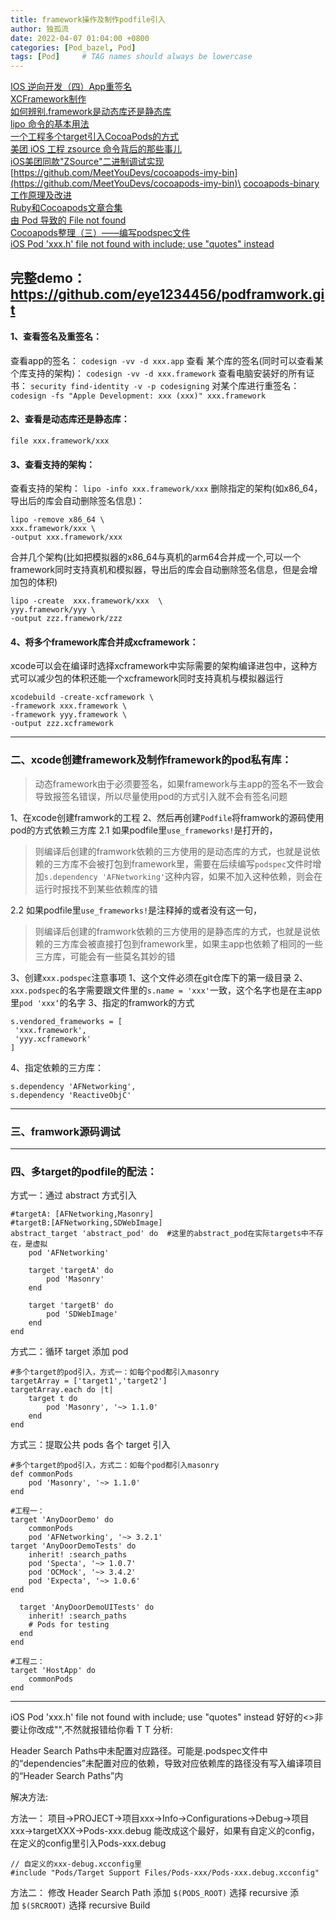 ```yaml
---
title: framework操作及制作podfile引入
author: 独孤流
date: 2022-04-07 01:04:00 +0800
categories: [Pod_bazel, Pod]
tags: [Pod]     # TAG names should always be lowercase
---
```


[IOS 逆向开发（四）App重签名](https://www.jianshu.com/p/f56468d793f5)\
[XCFramework制作](https://www.jianshu.com/p/4e4defb528f7)\
[如何辨别.framework是动态库还是静态库](https://www.jianshu.com/p/d81b128512f0)\
[lipo 命令的基本用法](https://juejin.cn/post/6844903967978160135)\
[一个工程多个target引入CocoaPods的方式](https://blog.csdn.net/appleLg/article/details/86508251)\
[美团 iOS 工程 zsource 命令背后的那些事儿](https://tech.meituan.com/2019/08/08/the-things-behind-the-ios-project-zsource-command.html)\
[iOS美团同款"ZSource"二进制调试实现](https://juejin.cn/post/6847897745987125262)\
[https://github.com/MeetYouDevs/cocoapods-imy-bin](https://github.com/MeetYouDevs/cocoapods-imy-bin)\
[cocoapods-binary工作原理及改进](https://juejin.cn/post/7035628418972516360)\
[Ruby和Cocoapods文章合集](https://juejin.cn/post/7001850561364508702)\
[由 Pod 导致的 File not found](https://tommygirl.cn/2020/09/04/%E7%94%B1Pod%E5%AF%BC%E8%87%B4%E7%9A%84FileNotFound)\
[Cocoapods整理（三）——编写podspec文件](https://segmentfault.com/a/1190000012269307)\
[iOS Pod 'xxx.h' file not found with <angled> include; use "quotes" instead](https://juejin.cn/post/7018112176757932045)





完整demo：https://github.com/eye1234456/podframwork.git
---
#### 1、查看签名及重签名：
查看app的签名：
`codesign -vv -d xxx.app`
查看 某个库的签名(同时可以查看某个库支持的架构)：
`codesign -vv -d xxx.framework`
查看电脑安装好的所有证书：
`security find-identity -v -p codesigning`
对某个库进行重签名：
`codesign -fs "Apple Development: xxx (xxx)" xxx.framework`

#### 2、查看是动态库还是静态库：
`file xxx.framework/xxx`

#### 3、查看支持的架构：
查看支持的架构：
`lipo -info xxx.framework/xxx` 
删除指定的架构(如x86_64，导出后的库会自动删除签名信息)：
```
lipo -remove x86_64 \ 
xxx.framework/xxx \ 
-output xxx.framework/xxx
```
合并几个架构(比如把模拟器的x86_64与真机的arm64合并成一个,可以一个framework同时支持真机和模拟器，导出后的库会自动删除签名信息，但是会增加包的体积)
```
lipo -create  xxx.framework/xxx  \ 
yyy.framework/yyy \ 
-output zzz.framework/zzz
```

#### 4、将多个framework库合并成xcframework：
xcode可以会在编译时选择xcframework中实际需要的架构编译进包中，这种方式可以减少包的体积还能一个xcframework同时支持真机与模拟器运行
```
xcodebuild -create-xcframework \
-framework xxx.framework \
-framework yyy.framework \
-output zzz.xcframework
```

-------
### 二、xcode创建framework及制作framework的pod私有库：
>动态framework由于必须要签名，如果framework与主app的签名不一致会导致报签名错误，所以尽量使用pod的方式引入就不会有签名问题

1、在xcode创建framwork的工程
2、然后再创建`Podfile`将framwork的源码使用pod的方式依赖三方库
2.1 如果podfile里`use_frameworks!`是打开的，
>则编译后创建的framwork依赖的三方使用的是动态库的方式，也就是说依赖的三方库不会被打包到framework里，需要在后续编写`podspec`文件时增加`s.dependency 'AFNetworking'`这种内容，如果不加入这种依赖，则会在运行时报找不到某些依赖库的错 

2.2 如果podfile里`use_frameworks!`是注释掉的或者没有这一句，
>则编译后创建的framwork依赖的三方使用的是静态库的方式，也就是说依赖的三方库会被直接打包到framework里，如果主app也依赖了相同的一些三方库，可能会有一些莫名其妙的错


3、创建`xxx.podspec`注意事项
1、这个文件必须在git仓库下的第一级目录
2、`xxx.podspec`的名字需要跟文件里的`s.name = 'xxx'`一致，这个名字也是在主app里`pod 'xxx‘`的名字
3、指定的framwork的方式
```
s.vendored_frameworks = [
 'xxx.framework',
 'yyy.xcframework'
]
```
4、指定依赖的三方库： 
```
s.dependency 'AFNetworking', 
s.dependency 'ReactiveObjC'
```
-----
### 三、framwork源码调试


-------
### 四、多target的podfile的配法：
方式一：通过 abstract 方式引入
```
#targetA: [AFNetworking,Masonry]
#targetB:[AFNetworking,SDWebImage]
abstract_target 'abstract_pod' do  #这里的abstract_pod在实际targets中不存在，是虚拟
    pod 'AFNetworking'

    target 'targetA' do
        pod 'Masonry'
    end

    target 'targetB' do
        pod 'SDWebImage'
    end
end

```

方式二：循环 target 添加 pod
```
#多个target的pod引入，方式一：如每个pod都引入masonry
targetArray = ['target1','target2']
targetArray.each do |t|
    target t do
        pod 'Masonry', '~> 1.1.0'
    end
end
```

方式三：提取公共 pods 各个 target 引入

```
#多个target的pod引入，方式二：如每个pod都引入masonry
def commonPods
    pod 'Masonry', '~> 1.1.0'
end

#工程一：
target 'AnyDoorDemo' do
    commonPods
    pod 'AFNetworking', '~> 3.2.1'
target 'AnyDoorDemoTests' do
    inherit! :search_paths
    pod 'Specta', '~> 1.0.7'
    pod 'OCMock', '~> 3.4.2'
    pod 'Expecta', '~> 1.0.6'
end

  target 'AnyDoorDemoUITests' do
    inherit! :search_paths
    # Pods for testing
  end
end

#工程二：
target 'HostApp' do
    commonPods
end
```

----
iOS Pod 'xxx.h' file not found with  include; use "quotes" instead
好好的<>非要让你改成"",不然就报错给你看 T T
分析:

Header Search Paths中未配置对应路径。可能是.podspec文件中的“dependencies”未配置对应的依赖，导致对应依赖库的路径没有写入编译项目的“Header Search Paths”内

解决方法:

方法一：
项目->PROJECT->项目xxx->Info->Configurations->Debug->项目xxx->targetXXX->Pods-xxx.debug
能改成这个最好，如果有自定义的config，在定义的config里引入Pods-xxx.debug
```
// 自定义的xxx-debug.xcconfig里
#include "Pods/Target Support Files/Pods-xxx/Pods-xxx.debug.xcconfig"
```
方法二：
修改 Header Search Path
添加 `$(PODS_ROOT)` 选择 recursive
添加 `$(SRCROOT)` 选择 recursive
Build
